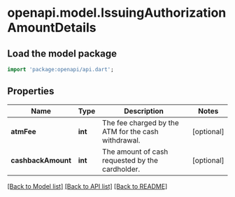 # openapi.model.IssuingAuthorizationAmountDetails

## Load the model package
```dart
import 'package:openapi/api.dart';
```

## Properties
Name | Type | Description | Notes
------------ | ------------- | ------------- | -------------
**atmFee** | **int** | The fee charged by the ATM for the cash withdrawal. | [optional] 
**cashbackAmount** | **int** | The amount of cash requested by the cardholder. | [optional] 

[[Back to Model list]](../README.md#documentation-for-models) [[Back to API list]](../README.md#documentation-for-api-endpoints) [[Back to README]](../README.md)



